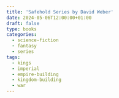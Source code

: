 ```yaml
---
title: 'Safehold Series by David Weber'
date: 2024-05-06T12:00:00+01:00
draft: false
type: books
categories:
  - science-fiction
  - fantasy
  - series
tags:
  - kings
  - imperial
  - empire-building
  - kingdom-building
  - war 
---
```

